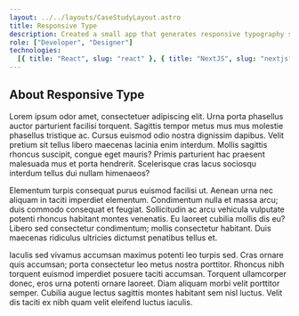 ```yaml
---
layout: ../../layouts/CaseStudyLayout.astro
title: Responsive Type
description: Created a small app that generates responsive typography styles for the web.
role: ["Developer", "Designer"]
technologies:
  [{ title: "React", slug: "react" }, { title: "NextJS", slug: "nextjs" }]
---
```


## About Responsive Type

Lorem ipsum odor amet, consectetuer adipiscing elit. Urna porta phasellus auctor parturient facilisi torquent. Sagittis tempor metus mus mus molestie phasellus tristique ac. Cursus euismod odio nostra dignissim dapibus. Velit pretium sit tellus libero maecenas lacinia enim interdum. Mollis sagittis rhoncus suscipit, congue eget mauris? Primis parturient hac praesent malesuada mus et porta hendrerit. Scelerisque cras lacus sociosqu interdum tellus dui nullam himenaeos?

Elementum turpis consequat purus euismod facilisi ut. Aenean urna nec aliquam in taciti imperdiet elementum. Condimentum nulla et massa arcu; duis commodo consequat et feugiat. Sollicitudin ac arcu vehicula vulputate potenti rhoncus habitant montes venenatis. Eu laoreet cubilia mollis dis eu? Libero sed consectetur condimentum; mollis consectetur habitant. Duis maecenas ridiculus ultricies dictumst penatibus tellus et.

Iaculis sed vivamus accumsan maximus potenti leo turpis sed. Cras ornare quis accumsan; porta consectetur leo metus nostra porttitor. Rhoncus nibh torquent euismod imperdiet posuere taciti accumsan. Torquent ullamcorper donec, eros urna potenti ornare laoreet. Diam aliquam morbi velit porttitor semper. Cubilia augue lectus sagittis montes habitant sem nisl luctus. Velit dis taciti ex nibh quam velit eleifend luctus iaculis.
